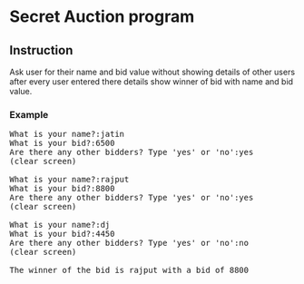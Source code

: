 # Secret Auction program
## Instruction
Ask user for their name and bid value without showing details of other users after every user entered there details show winner of bid with name and bid value.
### Example
<pre>
What is your name?:jatin
What is your bid?:6500    
Are there any other bidders? Type 'yes' or 'no':yes
(clear screen)

What is your name?:rajput
What is your bid?:8800
Are there any other bidders? Type 'yes' or 'no':yes
(clear screen)

What is your name?:dj
What is your bid?:4450
Are there any other bidders? Type 'yes' or 'no':no
(clear screen)

The winner of the bid is rajput with a bid of 8800</pre>
